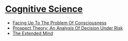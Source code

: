 # [Cognitive Science](https://github.com/ZigaSajovic/Readings/tree/master/Cognitive_Science)
* [Facing Up To The Problem Of Consciousness](https://github.com/ZigaSajovic/Readings/tree/master/Cognitive_Science/Facing_Up_To_The_Problem_Of_Consciousness.pdf)
* [Prospect Theory: An Analysis Of Decision Under Risk](https://github.com/ZigaSajovic/Readings/tree/master/Cognitive_Science/Prospect_Theory:_An_Analysis_Of_Decision_Under_Risk.pdf)
* [The Extended Mind ](https://github.com/ZigaSajovic/Readings/tree/master/Cognitive_Science/The_Extended_Mind_.pdf)
